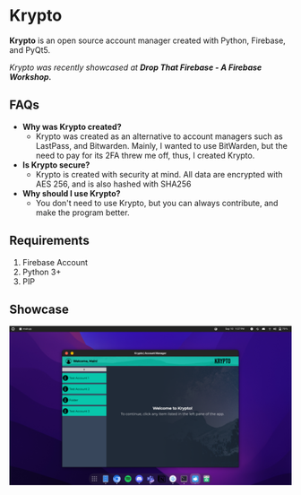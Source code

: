 # Krypto
**Krypto** is an open source account manager created with Python, Firebase, and PyQt5. 

*Krypto was recently showcased at **Drop That Firebase - A Firebase Workshop.***

## FAQs

 - **Why was Krypto created?**
	 - Krypto was created as an alternative to account managers such as LastPass, and Bitwarden. Mainly, I wanted to use BitWarden, but the need to pay for its 2FA threw me off, thus, I created Krypto.
- **Is Krypto secure?**
	- Krypto  is created with security at mind. All data are encrypted with AES 256, and is also hashed with SHA256
- **Why should I use Krypto?**
	- You don't need to use Krypto, but you can always contribute, and make the program better.

## Requirements

 1. Firebase Account
 2. Python 3+
 3. PIP

## Showcase

![Krypto in GNOME](https://github.com/exdarku/Krypto/blob/main/assets/gnome-krypto.png?raw=true)

